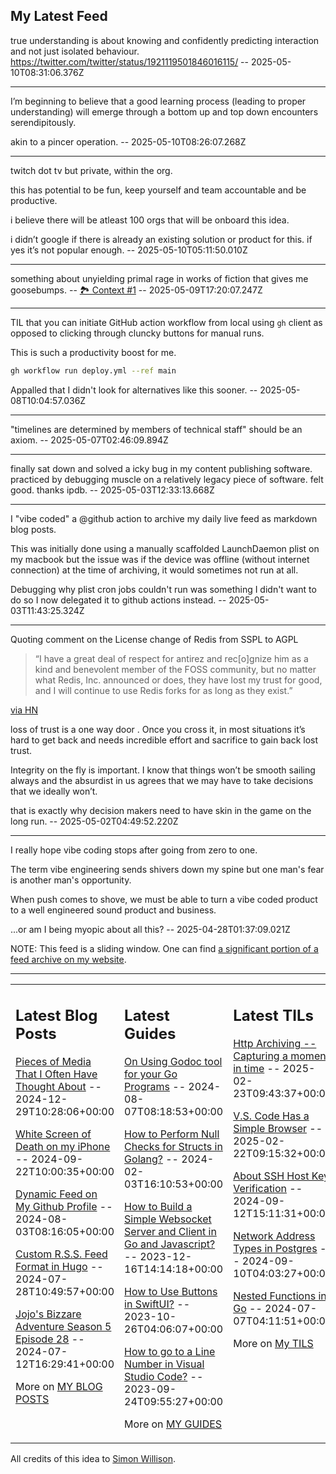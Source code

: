 ## My Latest Feed

<!-- feed starts -->
true understanding is about knowing and confidently predicting interaction and not just isolated behaviour.
https://twitter.com/twitter/status/1921119501846016115/  -- 2025-05-10T08:31:06.376Z

---

I’m beginning to believe that a good learning process (leading to proper understanding) will emerge through a bottom up and top down encounters serendipitously.

akin to a pincer operation.  -- 2025-05-10T08:26:07.268Z

---

twitch dot tv but private, within the org.

this has potential to be fun, keep yourself and team accountable and be productive.


i believe there will be atleast 100 orgs that will be onboard this idea.


i didn’t google if there is already an existing solution or product for this. if yes it’s not popular enough.  -- 2025-05-10T05:11:50.010Z

---

something about unyielding primal rage in works of fiction that gives me goosebumps. -- [🏞️ Context #1](https://cpx.tnvmadhav.me/content/image/content-images/image_9HBbyKQ.jpeg) -- 2025-05-09T17:20:07.247Z

---

TIL that you can initiate GitHub action workflow from local using `gh` client as opposed to clicking through cluncky buttons for manual runs.

This is such a productivity boost for me.

```sh
gh workflow run deploy.yml --ref main
```

Appalled that I didn't look for alternatives like this sooner.  -- 2025-05-08T10:04:57.036Z

---

"timelines are determined by members of technical staff" should be an axiom.  -- 2025-05-07T02:46:09.894Z

---

finally sat down and solved a icky bug in my content publishing software. practiced by debugging muscle on a relatively legacy piece of software. felt good. thanks ipdb.  -- 2025-05-03T12:33:13.668Z

---

I "vibe coded" a @github action to archive my daily live feed as markdown blog posts.

This was initially done using a manually scaffolded LaunchDaemon plist on my macbook but the issue was if the device was offline (without internet connection) at the time of archiving, it would sometimes not run at all.

Debugging why plist cron jobs couldn't run was something I didn't want to do so I now delegated it to github actions instead.  -- 2025-05-03T11:43:25.324Z

---

Quoting comment on the License change of Redis  from SSPL to AGPL

> “I have a great deal of respect for antirez and rec[o]gnize him as a kind and benevolent member of the FOSS community, but no matter what Redis, Inc. announced or does, they have lost my trust for good, and I will continue to use Redis forks for as long as they exist.”

[via HN](https://news.ycombinator.com/item?id=43859854)

loss of trust is a one way door . Once you cross it, in most situations it’s hard to get back and needs incredible effort and sacrifice to gain back lost trust.

Integrity on the fly is important. I know that things won’t be smooth sailing always and the absurdist in us agrees that we may have to take decisions that we ideally won’t.

that is exactly why decision makers need to have skin in the game on the long run.  -- 2025-05-02T04:49:52.220Z

---

I really hope vibe coding stops after going from zero to one.

The term vibe engineering sends shivers down my spine but one man's fear is another man's opportunity.

When push comes to shove, we must be able to turn a vibe coded product to a well engineered sound product and business.


...or am I being myopic about all this?  -- 2025-04-28T01:37:09.021Z
<!-- feed ends -->

NOTE: This feed is a sliding window. One can find [a significant portion of a feed archive on my website](https://tnvmadhav.me/feed/).

---


<table><tr><td valign="top" width="33%">

## Latest Blog Posts

<!-- blog starts -->
[Pieces of Media That I Often Have Thought About](https://tnvmadhav.me/blog/pieces-of-media-that-i-often-have-thought-about/) -- 2024-12-29T10:28:06+00:00

[White Screen of Death on my iPhone](https://tnvmadhav.me/blog/white-screen-of-death-on-my-iphone/) -- 2024-09-22T10:00:35+00:00

[Dynamic Feed on My Github Profile](https://tnvmadhav.me/blog/dynamic-feed-on-my-github-profile/) -- 2024-08-03T08:16:05+00:00

[Custom R.S.S. Feed Format in Hugo](https://tnvmadhav.me/blog/custom-rss-feed-format-in-hugo/) -- 2024-07-28T10:49:57+00:00

[Jojo's Bizzare Adventure Season 5 Episode 28](https://tnvmadhav.me/blog/jojos-bizzare-adventure-season-5-episode-28/) -- 2024-07-12T16:29:41+00:00

More on [MY BLOG POSTS](https://tnvmadhav.me/blog/)
<!-- blog ends -->

</td><td valign="top" width="34%">

## Latest Guides

<!-- guide starts -->
[On Using Godoc tool for your Go Programs](https://tnvmadhav.me/guides/on-using-godoc-tool/) -- 2024-08-07T08:18:53+00:00

[How to Perform Null Checks for Structs in Golang?](https://tnvmadhav.me/guides/how-to-perform-null-checks-for-structs-in-golang/) -- 2024-02-03T16:10:53+00:00

[How to Build a Simple Websocket Server and Client in Go and Javascript?](https://tnvmadhav.me/guides/how-to-build-a-simple-websocket-server-and-client-in-go/) -- 2023-12-16T14:14:18+00:00

[How to Use Buttons in SwiftUI?](https://tnvmadhav.me/guides/how-to-use-buttons-in-swiftui/) -- 2023-10-26T04:06:07+00:00

[How to go to a Line Number in Visual Studio Code?](https://tnvmadhav.me/guides/how-to-go-to-line-in-visual-studio-code/) -- 2023-09-24T09:55:27+00:00

More on [MY GUIDES](https://tnvmadhav.me/guides/)
<!-- guide ends -->

</td><td valign="top" width="33%">

## Latest TILs

<!-- til starts -->
[Http Archiving -- Capturing a moment in time](https://tnvmadhav.me/til/http-archiving/) -- 2025-02-23T09:43:37+00:00

[V.S. Code Has a Simple Browser](https://tnvmadhav.me/til/vscode-has-a-simple-browser/) -- 2025-02-22T09:15:32+00:00

[About SSH Host Key Verification](https://tnvmadhav.me/til/ssh-host-key-verification/) -- 2024-09-12T15:11:31+00:00

[Network Address Types in Postgres](https://tnvmadhav.me/til/network-address-types-in-postgres/) -- 2024-09-10T04:03:27+00:00

[Nested Functions in Go](https://tnvmadhav.me/til/nested-functions-in-go/) -- 2024-07-07T04:11:51+00:00

More on [My TILS](https://tnvmadhav.me/til/)
<!-- til ends -->

</td></tr></table>


All credits of this idea to [Simon Willison](https://github.com/simonw/simonw/).